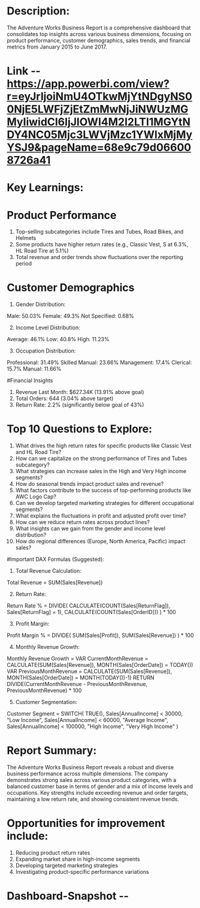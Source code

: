 # Description:
The Adventure Works Business Report is a comprehensive dashboard that consolidates top insights across various business dimensions, 
focusing on product performance, customer demographics, sales trends, and financial metrics from January 2015 to June 2017.

# Link -- https://app.powerbi.com/view?r=eyJrIjoiNmU4OTkwMjYtNDgyNS00NjE5LWFjZjEtZmMwNjJiNWUzMGMyIiwidCI6IjJlOWI4M2I2LTI1MGYtNDY4NC05Mjc3LWVjMzc1YWIxMjMyYSJ9&pageName=68e9c79d066008726a41

# Key Learnings:

# Product Performance


1. Top-selling subcategories include Tires and Tubes, Road Bikes, and Helmets
2. Some products have higher return rates (e.g., Classic Vest, S at 6.3%, HL Road Tire at 5.1%)
3. Total revenue and order trends show fluctuations over the reporting period


# Customer Demographics


1. Gender Distribution:

Male: 50.03%
Female: 49.3%
Not Specified: 0.68%


2. Income Level Distribution:

Average: 46.1%
Low: 40.8%
High: 11.23%


3. Occupation Distribution:

Professional: 31.49%
Skilled Manual: 23.66%
Management: 17.4%
Clerical: 15.7%
Manual: 11.66%




#Financial Insights


1. Revenue Last Month: $627.34K (13.91% above goal)
2. Total Orders: 644 (3.04% above target)
3. Return Rate: 2.2% (significantly below goal of 43%)

# Top 10 Questions to Explore:

1. What drives the high return rates for specific products like Classic Vest and HL Road Tire?
2. How can we capitalize on the strong performance of Tires and Tubes subcategory?
3. What strategies can increase sales in the High and Very High income segments?
4. How do seasonal trends impact product sales and revenue?
5. What factors contribute to the success of top-performing products like AWC Logo Cap?
6. Can we develop targeted marketing strategies for different occupational segments?
7. What explains the fluctuations in profit and adjusted profit over time?
8. How can we reduce return rates across product lines?
9. What insights can we gain from the gender and income level distribution?
10. How do regional differences (Europe, North America, Pacific) impact sales?

#Important DAX Formulas (Suggested):

1. Total Revenue Calculation:

Total Revenue = SUM(Sales[Revenue])

2. Return Rate:

Return Rate % = 
DIVIDE(
    CALCULATE(COUNT(Sales[ReturnFlag]), Sales[ReturnFlag] = 1),
    CALCULATE(COUNT(Sales[OrderID]))
) * 100

3. Profit Margin:

Profit Margin % = 
DIVIDE(
    SUM(Sales[Profit]),
    SUM(Sales[Revenue])
) * 100

4. Monthly Revenue Growth:

Monthly Revenue Growth = 
VAR CurrentMonthRevenue = CALCULATE(SUM(Sales[Revenue]), MONTH(Sales[OrderDate]) = TODAY())
VAR PreviousMonthRevenue = CALCULATE(SUM(Sales[Revenue]), MONTH(Sales[OrderDate]) = MONTH(TODAY())-1)
RETURN 
DIVIDE(CurrentMonthRevenue - PreviousMonthRevenue, PreviousMonthRevenue) * 100

5. Customer Segmentation:

Customer Segment = 
SWITCH(
    TRUE(),
    Sales[AnnualIncome] < 30000, "Low Income",
    Sales[AnnualIncome] < 60000, "Average Income",
    Sales[AnnualIncome] < 100000, "High Income",
    "Very High Income"
)


# Report Summary:
The Adventure Works Business Report reveals a robust and diverse business performance across multiple dimensions. 
The company demonstrates strong sales across various product categories, with a balanced customer base in terms of gender and a mix of income levels and occupations. 
Key strengths include exceeding revenue and order targets, maintaining a low return rate, and showing consistent revenue trends.

# Opportunities for improvement include:

1. Reducing product return rates
2. Expanding market share in high-income segments
3. Developing targeted marketing strategies
4. Investigating product-specific performance variations

# Dashboard-Snapshot --


